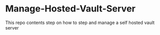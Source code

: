 # Manage-Hosted-Vault-Server
This repo contents step on how to step and manage a self hosted vault server
